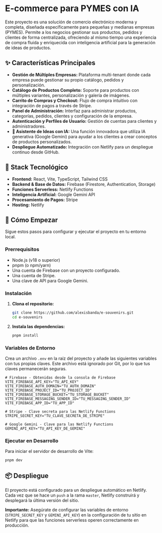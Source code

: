 # E-commerce para PYMES con IA

Este proyecto es una solución de comercio electrónico moderna y completa, diseñada específicamente para pequeñas y medianas empresas (PYMES). Permite a los negocios gestionar sus productos, pedidos y clientes de forma centralizada, ofreciendo al mismo tiempo una experiencia de compra fluida y enriquecida con inteligencia artificial para la generación de ideas de productos.

## ✨ Características Principales

- **Gestión de Múltiples Empresas:** Plataforma multi-tenant donde cada empresa puede gestionar su propio catálogo, pedidos y personalización.
- **Catálogo de Productos Completo:** Soporte para productos con múltiples variantes, personalización y galería de imágenes.
- **Carrito de Compras y Checkout:** Flujo de compra intuitivo con integración de pagos a través de Stripe.
- **Panel de Administración:** Interfaz para administrar productos, categorías, pedidos, clientes y configuración de la empresa.
- **Autenticación y Perfiles de Usuario:** Gestión de cuentas para clientes y administradores.
- **🤖 Asistente de Ideas con IA:** Una función innovadora que utiliza IA generativa (Google Gemini) para ayudar a los clientes a crear conceptos de productos personalizados.
- **Despliegue Automatizado:** Integración con Netlify para un despliegue continuo desde GitHub.

## 🚀 Stack Tecnológico

- **Frontend:** React, Vite, TypeScript, Tailwind CSS
- **Backend & Base de Datos:** Firebase (Firestore, Authentication, Storage)
- **Funciones Serverless:** Netlify Functions
- **Inteligencia Artificial:** Google Gemini API
- **Procesamiento de Pagos:** Stripe
- **Hosting:** Netlify

## 🏁 Cómo Empezar

Sigue estos pasos para configurar y ejecutar el proyecto en tu entorno local.

### Prerrequisitos

- Node.js (v18 o superior)
- pnpm (o npm/yarn)
- Una cuenta de Firebase con un proyecto configurado.
- Una cuenta de Stripe.
- Una clave de API para Google Gemini.

### Instalación

1.  **Clona el repositorio:**
    ```bash
    git clone https://github.com/alexisbanda/e-souvenirs.git
    cd e-souvenirs
    ```

2.  **Instala las dependencias:**
    ```bash
    pnpm install
    ```

### Variables de Entorno

Crea un archivo `.env` en la raíz del proyecto y añade las siguientes variables con tus propias claves. Este archivo está ignorado por Git, por lo que tus claves permanecerán seguras.

```env
# Firebase - Obtenidas desde la consola de Firebase
VITE_FIREBASE_API_KEY="TU_API_KEY"
VITE_FIREBASE_AUTH_DOMAIN="TU_AUTH_DOMAIN"
VITE_FIREBASE_PROJECT_ID="TU_PROJECT_ID"
VITE_FIREBASE_STORAGE_BUCKET="TU_STORAGE_BUCKET"
VITE_FIREBASE_MESSAGING_SENDER_ID="TU_MESSAGING_SENDER_ID"
VITE_FIREBASE_APP_ID="TU_APP_ID"

# Stripe - Clave secreta para las Netlify Functions
STRIPE_SECRET_KEY="TU_CLAVE_SECRETA_DE_STRIPE"

# Google Gemini - Clave para las Netlify Functions
GEMINI_API_KEY="TU_API_KEY_DE_GEMINI"
```

### Ejecutar en Desarrollo

Para iniciar el servidor de desarrollo de Vite:

```bash
pnpm dev
```

## 📦 Despliegue

El proyecto está configurado para un despliegue automático en Netlify. Cada vez que se hace un `push` a la rama `master`, Netlify construirá y desplegará la última versión del sitio.

**Importante:** Asegúrate de configurar las variables de entorno (`STRIPE_SECRET_KEY` y `GEMINI_API_KEY`) en la configuración de tu sitio en Netlify para que las funciones serverless operen correctamente en producción.
